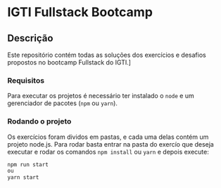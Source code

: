 # IGTI Fullstack Bootcamp

## Descrição

Este repositório contém todas as soluções dos exercícios e desafios propostos no bootcamp Fullstack do IGTI.]

### Requisitos

Para executar os projetos é necessário ter instalado o `node` e um gerenciador de pacotes (`npm` ou `yarn`).

### Rodando o projeto

Os exercícios foram dividos em pastas, e cada uma delas contém um projeto node.js. Para rodar basta entrar na pasta do exercío que deseja executar e rodar os comandos `npm install` ou `yarn` e depois execute:
 ```bash
 npm run start
 ou
 yarn start
 ```
